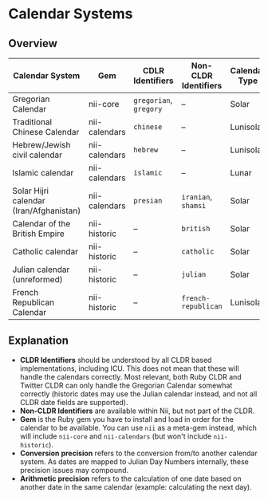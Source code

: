 # Calendar Systems

## Overview

 Calendar System                         | Gem           | CDLR Identifiers      | Non-CLDR Identifiers | Calendar Type | Conversion Precision  | Arithmetic Precision
-----------------------------------------|---------------|-----------------------|----------------------|---------------|-----------------------|----------------------
 Gregorian Calendar                      | nii-core      | `gregorian`, `gregory`| –                    | Solar         | Exact                 | Exact
 Traditional Chinese Calendar            | nii-calendars | `chinese`             | –                    | Lunisolar     | Exact                 | Exact
 Hebrew/Jewish civil calendar            | nii-calendars | `hebrew`              | –                    | Lunisolar     | Exact / One Day       | Exact
 Islamic calendar                        | nii-calendars | `islamic`             | –                    | Lunar         | Unclear               | One day
 Solar Hijri calendar (Iran/Afghanistan) | nii-calendars | `presian`             | `iranian`, `shamsi`  | Solar         | Exact                 | Exact 
 Calendar of the British Empire          | nii-historic  | –                     | `british`            | Solar         | Exact                 | Exact
 Catholic calendar                       | nii-historic  | –                     | `catholic`           | Solar         | Exact                 | Exact
 Julian calendar (unreformed)            | nii-historic  | –                     | `julian`             | Solar         | Exact                 | Exact
 French Republican Calendar              | nii-historic  | –                     | `french-republican`  | Lunisolar     | Exact                 | Exact

## Explanation

* **CLDR Identifiers** should be understood by all CLDR based implementations, including ICU. This does not mean that these will handle the calendars correctly. Most relevant, both Ruby CLDR and Twitter CLDR can only handle the Gregorian Calendar somewhat correctly (historic dates may use the Julian calendar instead, and not all CLDR date fields are supported).
* **Non-CLDR Identifiers** are available within Nii, but not part of the CLDR.
* **Gem** is the Ruby gem you have to install and load in order for the calendar to be available. You can use `nii` as a meta-gem instead, which will include `nii-core` and `nii-calendars` (but won't include `nii-historic`).
* **Conversion precision** refers to the conversion from/to another calendar system. As dates are mapped to Julian Day Numbers internally, these precision issues
may compound.
* **Arithmetic precision** refers to the calculation of one date based on another date in the same calendar (example: calculating the next day).
